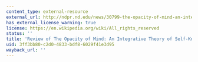 ```yaml
---
content_type: external-resource
external_url: http://ndpr.nd.edu/news/30799-the-opacity-of-mind-an-integrative-theory-of-self-knowledge/
has_external_license_warning: true
license: https://en.wikipedia.org/wiki/All_rights_reserved
status: ''
title: 'Review of The Opacity of Mind: An Integrative Theory of Self-Knowledge'
uid: 3ff3bb80-c2d0-4833-bdf8-6029f41e3d95
wayback_url: ''
---
```

